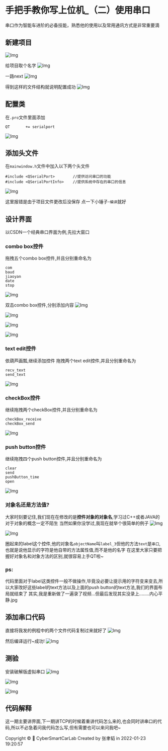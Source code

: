 # 手把手教你写上位机_（二）使用串口
串口作为智能车进阶的必备技能，熟悉他的使用以及常用通讯方式是非常重要滴
## 新建项目
![Img](https://imgpool.protodrive.xyz/img/yank-note-picgo-img-20220619192154.png)

给项目取个名字
![Img](https://imgpool.protodrive.xyz/img/yank-note-picgo-img-20220619192201.png)

一路next
![Img](https://imgpool.protodrive.xyz/img/yank-note-picgo-img-20220619192207.png)

得到这样的文件结构就说明配置成功
![Img](https://imgpool.protodrive.xyz/img/yank-note-picgo-img-20220619192213.png)




## 配置类
在`.pro`文件里面添加
```
QT       += serialport
```
![Img](https://imgpool.protodrive.xyz/img/yank-note-picgo-img-20220619192220.png)


## 添加头文件
在`mainwindow.h`文件中加入以下两个头文件
```
#include <QSerialPort>        //提供访问串口的功能 
#include <QSerialPortInfo>    //提供系统中存在的串口的信息
```
![Img](https://imgpool.protodrive.xyz/img/yank-note-picgo-img-20220619192230.png)

这里报错是由于项目文件更改后没保存
点一下小锤子-`编译`就好

## 设计界面
以CSDN一个经典串口界面为例,先拉大窗口
### combo box控件
拖拽五个combo box控件,并且分别重命名为
```
com
baud
jiaoyan
date
stop
```

![Img](https://imgpool.protodrive.xyz/img/yank-note-picgo-img-20220619192240.png)

双击combo box控件,分别添加内容
![Img](https://imgpool.protodrive.xyz/img/yank-note-picgo-img-20220619192247.png)

![Img](https://imgpool.protodrive.xyz/img/yank-note-picgo-img-20220619192253.png)

![Img](https://imgpool.protodrive.xyz/img/yank-note-picgo-img-20220619192259.png)

![Img](https://imgpool.protodrive.xyz/img/yank-note-picgo-img-20220619192305.png)




### text edit控件
依葫芦画瓢,继续添加控件
拖拽两个text edit控件,并且分别重命名为
```
recv_text
send_text
```
![Img](https://imgpool.protodrive.xyz/img/yank-note-picgo-img-20220619192311.png)


### checkBox控件
继续拖拽两个checkBox控件,并且分别重命名为
```
checkBox_receive
checkBox_send
```
![Img](https://imgpool.protodrive.xyz/img/yank-note-picgo-img-20220619192318.png)

### push button控件
继续拖拽四个push button控件,并且分别重命名为
```
clear
send
pushButton_time
open
```
![Img](https://imgpool.protodrive.xyz/img/yank-note-picgo-img-20220619192326.png)

### 对象名还是方法值?

大家时刻要记住,我们现在在修改的是**控件对象的对象名**,学习过C++或者JAVA的对于对象的概念一定不陌生
当然如果你没学过,我现在就举个很简单的例子
![Img](https://imgpool.protodrive.xyz/img/yank-note-picgo-img-20220619192333.png)

![Img](https://imgpool.protodrive.xyz/img/yank-note-picgo-img-20220619192339.png)

圈起来的label这个控件,他的对象名`objectName`叫`label_3`但他的方法`text`是`串口`,也就是说他显示的字符是他自带的方法属性值,而不是他的名字
在这里大家只要把握好对象名和对象方法的区别,就很容易上手QT啦~
### ps:
代码里面对于label这类控件一般不做操作,毕竟没必要让提示用的字符变来变去,所以大家改好这些label的text方法以及上面的push button的text方法,我们的界面布局就结束了
其实,我是重新做了一遍录了视频...但最后发现其实没录上........内心平静.jpg

## 添加串口代码
直接将我发的例程中的两个文件代码复制过来就好了
![Img](https://imgpool.protodrive.xyz/img/yank-note-picgo-img-20220619192348.png)

然后编译运行~成功!
![Img](https://imgpool.protodrive.xyz/img/yank-note-picgo-img-20220619192353.png)

## 测验
安装破解版虚拟串口
![Img](https://imgpool.protodrive.xyz/img/yank-note-picgo-img-20220619192358.png)

![Img](https://imgpool.protodrive.xyz/img/yank-note-picgo-img-20220619192404.png)

![Img](https://imgpool.protodrive.xyz/img/yank-note-picgo-img-20220619192408.png)

## 代码解释
这一期主要讲界面,下一期讲TCP的时候着重讲代码怎么来的,也会同时讲串口的代码,所以不必急着问我代码怎么写,但有需要也可以来问我吧~

Copyright © 💖 CyberSmartCarLab
Created by 张聿韬 in 2022-01-23 19:20:57